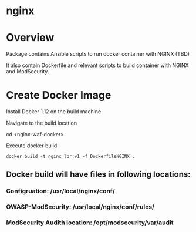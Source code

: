 # nginx

# Overview

Package contains Ansible scripts to run docker container with NGINX (TBD)

It also contain Dockerfile and relevant scripts to build container with NGINX and ModSecurity. 

# Create Docker Image

Install Docker 1.12 on the build machine

Navigate to the build location

cd &lt;nginx-waf-docker&gt;

Execute docker build

`docker build -t nginx_lbr:v1 -f DockerfileNGINX .`

## Docker build will have files in following locations:

### Configruation: /usr/local/nginx/conf/
### OWASP-ModSecurity: /usr/local/nginx/conf/rules/
### ModSecurity Audith location: /opt/modsecurity/var/audit

